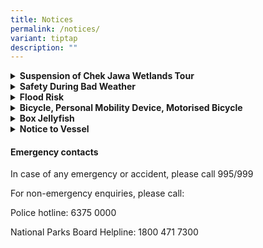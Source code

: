 ```yaml
---
title: Notices
permalink: /notices/
variant: tiptap
description: ""
---
```

<div data-type="detailGroup" class="isomer-accordion isomer-accordion-white">
<details class="isomer-details">
<summary><strong>Suspension of Chek Jawa Wetlands Tour</strong>
</summary>
<div data-type="detailsContent" class="isomer-details-content">
<p>The Chek Jawa Wetlands Tour is suspended until further notice due to maintenance
works for the floating pontoon. Chek Jawa Wetlands, including the Coastal
and Mangrove Boardwalks, Jejawi Tower and Visitor Centre remain open from
7am to 7pm daily.</p>
</div>
</details>
<details class="isomer-details">
<summary><strong>Safety During Bad Weather</strong>
</summary>
<div data-type="detailsContent" class="isomer-details-content">
<p>Seek cover at the nearest shelter available and avoid entering forested
areas, including nature reserves and natures parks during and immediately
after bad weather. Visit <a href="https://www.weather.gov.sg/home/" rel="noopener nofollow" target="_blank">NEA</a> or
dial 65427788 for weather forecast.</p>
</div>
</details>
<details class="isomer-details">
<summary><strong>Flood Risk</strong>
</summary>
<div data-type="detailsContent" class="isomer-details-content">
<p>Some areas may be flooded due to higher tides and bad weather. For <a href="/flood-risk/" rel="noopener nofollow" target="_blank">safety</a>, please do not enter
when the area is flooded.</p>
</div>
</details>
<details class="isomer-details">
<summary><strong>Bicycle, Personal Mobility Device, Motorised Bicycle</strong>
</summary>
<div data-type="detailsContent" class="isomer-details-content">
<p>Please read <a href="/files/Notices/NOTICE_bicyclePMD.pdf" rel="noopener noreferrer nofollow" target="_blank">notice</a> for
the use of shared bicycles, perosonal mobility devices and motorised bicycles
on Pulau Ubin.</p>
</div>
</details>
<details class="isomer-details">
<summary><strong>Box Jellyfish</strong>
</summary>
<div data-type="detailsContent" class="isomer-details-content">
<p>Box jellyfish have been spotted in Singapore waters in recent months.
For your own safety, please take care precautions before heading to one
of our beaches. More information on box jellyfish can be found <a href="https://www.nparks.gov.sg/avs/animals/wildlife-in-singapore/box-jellyfish" rel="noopener nofollow" target="_blank">here</a>.</p>
</div>
</details>
<details class="isomer-details">
<summary><strong>Notice to Vessel</strong>
</summary>
<div data-type="detailsContent" class="isomer-details-content">
<p><a href="/files/CJW_Notice_To_Vessel_V6.pdf" rel="noopener noreferrer nofollow" target="_blank">Notice to Vessel</a>
</p>
<p><a href="/files/Ubin___seachart_2020.pdf" rel="noopener noreferrer nofollow" target="_blank">Designation of Chek Jawa Wetlands</a>
</p>
</div>
</details>
</div>
<h4>Emergency contacts</h4>
<p>In case of any emergency or accident, please call 995/999</p>
<p>For non-emergency enquiries, please call:</p>
<p>Police hotline: 6375 0000</p>
<p>National Parks Board Helpline: 1800 471 7300</p>
<p></p>